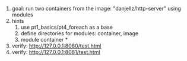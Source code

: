 1. goal: run two containers from the image: "danjellz/http-server" using modules
1. hints
    1. use pt1_basics/pt4_foreach as a base
    1. define directories for modules: container, image
    1. module container
        *
1. verify: http://127.0.0.1:8080/test.html
1. verify: http://127.0.0.1:8081/test.html